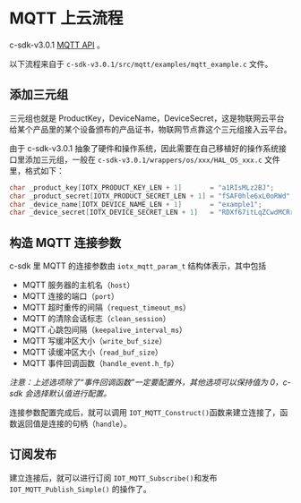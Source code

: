 # MQTT 上云流程

c-sdk-v3.0.1 [MQTT API](https://code.aliyun.com/edward.yangx/public-docs/wikis/user-guide/linkkit/Prog_Guide/API/MQTT_Provides) 。

以下流程来自于 `c-sdk-v3.0.1/src/mqtt/examples/mqtt_example.c` 文件。

## 添加三元组

三元组也就是 ProductKey，DeviceName，DeviceSecret，这是物联网云平台给某个产品里的某个设备颁布的产品证书，物联网节点靠这个三元组接入云平台。

由于 c-sdk-v3.0.1 抽象了硬件和操作系统，因此需要在自己移植好的操作系统接口里添加三元组，一般在 `c-sdk-v3.0.1/wrappers/os/xxx/HAL_OS_xxx.c` 文件里，格式如下：

```C
char _product_key[IOTX_PRODUCT_KEY_LEN + 1]       = "a1RIsMLz2BJ";
char _product_secret[IOTX_PRODUCT_SECRET_LEN + 1] = "fSAF0hle6xL0oRWd";
char _device_name[IOTX_DEVICE_NAME_LEN + 1]       = "example1";
char _device_secret[IOTX_DEVICE_SECRET_LEN + 1]   = "RDXf67itLqZCwdMCRrw0N5FHbv5D7jrE";
```

## 构造 MQTT 连接参数

c-sdk 里 MQTT 的连接参数由 `iotx_mqtt_param_t` 结构体表示，其中包括

- MQTT 服务器的主机名（`host`）
- MQTT 连接的端口（`port`）
- MQTT 超时重传的间隔（`request_timeout_ms`）
- MQTT 的清除会话标志（`clean_session`）
- MQTT 心跳包间隔（`keepalive_interval_ms`）
- MQTT 写缓冲区大小（`write_buf_size`）
- MQTT 读缓冲区大小（`read_buf_size`）
- MQTT 事件回调函数（`handle_event.h_fp`）

*注意：上述选项除了“事件回调函数”一定要配置外，其他选项可以保持值为 0，c-sdk 会选择默认值进行配置。*

连接参数配置完成后，就可以调用 `IOT_MQTT_Construct()`函数来建立连接了，函数返回值是连接的句柄（`handle`）。

## 订阅发布

建立连接后，就可以进行订阅 `IOT_MQTT_Subscribe()`和发布 `IOT_MQTT_Publish_Simple()` 的操作了。

